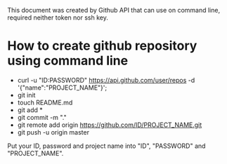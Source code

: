 This document was created by Github API that can use on command line, required neither token nor ssh key.

How to create github repository using command line
==================================================
* curl -u "ID:PASSWORD" https://api.github.com/user/repos -d '{"name":"PROJECT_NAME"}';
* git init
* touch README.md
* git add *
* git commit -m "."
* git remote add origin https://github.com/ID/PROJECT_NAME.git
* git push -u origin master

Put your ID, password and project name into "ID", "PASSWORD" and "PROJECT_NAME".


